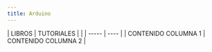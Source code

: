 ```yaml
---
title: Arduino
---
```


| LIBROS | TUTORIALES | |
| ----- | ---- |
| CONTENIDO COLUMNA 1 | CONTENIDO COLUMNA 2 |
